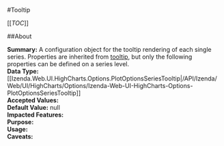 #Tooltip

[[_TOC_]]

##About

**Summary:**  A configuration object for the tooltip rendering of each single series. Properties are inherited from <a href="#tooltip">tooltip</a>, but only the following properties can be defined on a series level.   
**Data Type:** [[Izenda.Web.UI.HighCharts.Options.PlotOptionsSeriesTooltip|/API/Izenda/Web/UI/HighCharts/Options/Izenda-Web-UI-HighCharts-Options-PlotOptionsSeriesTooltip]]  
**Accepted Values:**   
**Default Value:** null  
**Impacted Features:**   
**Purpose:**   
**Usage:**   
**Caveats:**   

